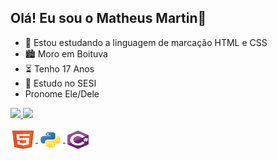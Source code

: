 ## Olá! Eu sou o Matheus Martin👋

- 🔭 Estou estudando a linguagem de marcação HTML e CSS
- 🏙️ Moro em Boituva
- ⏳ Tenho 17 Anos
- 🏫 Estudo no SESI
- Pronome Ele/Dele

 <div>
  <a href="https://beacons.ai/MathMartiin">
  <img height="180em" src="https://github-readme-stats.vercel.app/api?username=MathMartiin&show_icons=true&theme=dracula&include_all_commits=true&count_private=true"/>
  <img height="180em" src="https://github-readme-stats.vercel.app/api/top-langs/?username=MathMartiin&layout=compact&langs_count=16&theme=a miragem"/>
</div>

<div style="display: inline_block"><br>
  
  <img align="center" alt="Math-HTML" height="30" width="40" src="https://raw.githubusercontent.com/devicons/devicon/master/icons/html5/html5-original.svg">
  <img align="center" alt="Math-Python" height="30" width="40" src="https://raw.githubusercontent.com/devicons/devicon/master/icons/python/python-original.svg">
  <img align="center" alt="Math-C++" height="30" width="40" src="https://raw.githubusercontent.com/devicons/devicon/master/icons/csharp/csharp-original.svg">
  
</div>
  

